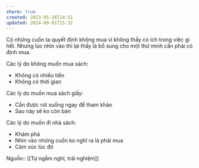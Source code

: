 ```yaml
---
share: true
created: 2023-05-26T14:51
updated: 2024-09-01T15:32
---
```

Có những cuốn ta quyết định không mua vì không thấy có ích trong việc gì hết. Nhưng lúc nhìn vào thì lại thấy là bổ sung cho một thứ mình cần phải có định mua.

Các lý do không muốn mua sách:
-   Không có nhiều tiền
-   Không có thời gian

Các lý do muốn mua sách giấy:
-   Cần được rút xuống ngay để tham khảo
-   Sau này sẽ ko còn bán

Các lý do muốn đi nhà sách:
- Khám phá
- Nhìn vào những cuốn ko nghĩ ra là phải mua
- Cảm xúc lúc đó

Nguồn:: [[Tự ngẫm nghĩ, trải nghiệm]]
